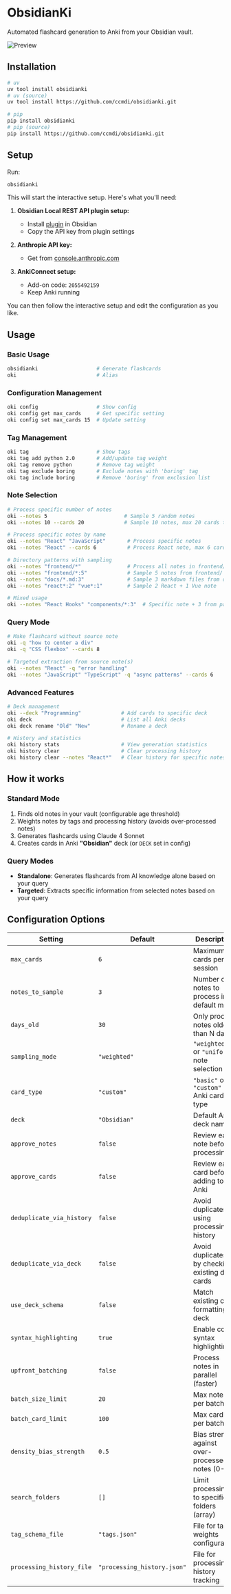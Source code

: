 # ObsidianKi

Automated flashcard generation to Anki from your Obsidian vault.

![Preview](images/preview.webp)

## Installation

```bash
# uv
uv tool install obsidianki
# uv (source)
uv tool install https://github.com/ccmdi/obsidianki.git

# pip
pip install obsidianki
# pip (source)
pip install https://github.com/ccmdi/obsidianki.git
```

## Setup

Run:
```bash
obsidianki
```

This will start the interactive setup. Here's what you'll need:

1. **Obsidian Local REST API plugin setup:**
   - Install [plugin](https://github.com/coddingtonbear/obsidian-local-rest-api) in Obsidian
   - Copy the API key from plugin settings

2. **Anthropic API key:**
   - Get from [console.anthropic.com](https://console.anthropic.com/)

3. **AnkiConnect setup:**
   - Add-on code: `2055492159`
   - Keep Anki running

You can then follow the interactive setup and edit the configuration as you like.

## Usage

### Basic Usage
```bash
obsidianki                   # Generate flashcards
oki                          # Alias
```

### Configuration Management
```bash
oki config                   # Show config
oki config get max_cards     # Get specific setting
oki config set max_cards 15  # Update setting
```

### Tag Management
```bash
oki tag                      # Show tags
oki tag add python 2.0       # Add/update tag weight
oki tag remove python        # Remove tag weight
oki tag exclude boring       # Exclude notes with 'boring' tag
oki tag include boring       # Remove 'boring' from exclusion list
```

### Note Selection
```bash
# Process specific number of notes
oki --notes 5                         # Sample 5 random notes
oki --notes 10 --cards 20             # Sample 10 notes, max 20 cards total

# Process specific notes by name
oki --notes "React" "JavaScript"       # Process specific notes
oki --notes "React" --cards 6          # Process React note, max 6 cards

# Directory patterns with sampling
oki --notes "frontend/*"               # Process all notes in frontend/
oki --notes "frontend/*:5"             # Sample 5 notes from frontend/
oki --notes "docs/*.md:3"              # Sample 3 markdown files from docs/
oki --notes "react*:2" "vue*:1"        # Sample 2 React + 1 Vue note

# Mixed usage
oki --notes "React Hooks" "components/*:3"  # Specific note + 3 from pattern
```

### Query Mode
```bash
# Make flashcard without source note
oki -q "how to center a div"
oki -q "CSS flexbox" --cards 8

# Targeted extraction from source note(s)
oki --notes "React" -q "error handling"
oki --notes "JavaScript" "TypeScript" -q "async patterns" --cards 6
```

### Advanced Features
```bash
# Deck management
oki --deck "Programming"             # Add cards to specific deck
oki deck                             # List all Anki decks
oki deck rename "Old" "New"          # Rename a deck

# History and statistics
oki history stats                    # View generation statistics
oki history clear                    # Clear processing history
oki history clear --notes "React*"   # Clear history for specific notes
```

## How it works

### Standard Mode
1. Finds old notes in your vault (configurable age threshold)
2. Weights notes by tags and processing history (avoids over-processed notes)
3. Generates flashcards using Claude 4 Sonnet
4. Creates cards in Anki **"Obsidian"** deck (or `DECK` set in config)

### Query Modes
- **Standalone**: Generates flashcards from AI knowledge alone based on your query
- **Targeted**: Extracts specific information from selected notes based on your query

## Configuration Options

| Setting | Default | Description |
|---------|---------|-------------|
| `max_cards` | `6` | Maximum cards per session |
| `notes_to_sample` | `3` | Number of notes to process in default mode |
| `days_old` | `30` | Only process notes older than N days |
| `sampling_mode` | `"weighted"` | `"weighted"` or `"uniform"` note selection |
| `card_type` | `"custom"` | `"basic"` or `"custom"` Anki card type |
| `deck` | `"Obsidian"` | Default Anki deck name |
| `approve_notes` | `false` | Review each note before processing |
| `approve_cards` | `false` | Review each card before adding to Anki |
| `deduplicate_via_history` | `false` | Avoid duplicates using processing history |
| `deduplicate_via_deck` | `false` | Avoid duplicates by checking existing deck cards |
| `use_deck_schema` | `false` | Match existing card formatting in deck |
| `syntax_highlighting` | `true` | Enable code syntax highlighting |
| `upfront_batching` | `false` | Process notes in parallel (faster) |
| `batch_size_limit` | `20` | Max notes per batch |
| `batch_card_limit` | `100` | Max cards per batch |
| `density_bias_strength` | `0.5` | Bias strength against over-processed notes (0-1) |
| `search_folders` | `[]` | Limit processing to specific folders (array) |
| `tag_schema_file` | `"tags.json"` | File for tag weights configuration |
| `processing_history_file` | `"processing_history.json"` | File for processing history tracking |